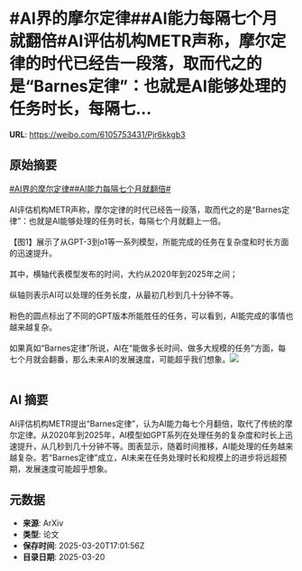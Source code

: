 # #AI界的摩尔定律##AI能力每隔七个月就翻倍#AI评估机构METR声称，摩尔定律的时代已经告一段落，取而代之的是“Barnes定律”：也就是AI能够处理的任务时长，每隔七...

**URL**: https://weibo.com/6105753431/Pjr6kkgb3

## 原始摘要

<a href="https://m.weibo.cn/search?containerid=231522type%3D1%26t%3D10%26q%3D%23AI%E7%95%8C%E7%9A%84%E6%91%A9%E5%B0%94%E5%AE%9A%E5%BE%8B%23&amp;extparam=%23AI%E7%95%8C%E7%9A%84%E6%91%A9%E5%B0%94%E5%AE%9A%E5%BE%8B%23" data-hide=""><span class="surl-text">#AI界的摩尔定律#</span></a><a href="https://m.weibo.cn/search?containerid=231522type%3D1%26t%3D10%26q%3D%23AI%E8%83%BD%E5%8A%9B%E6%AF%8F%E9%9A%94%E4%B8%83%E4%B8%AA%E6%9C%88%E5%B0%B1%E7%BF%BB%E5%80%8D%23&amp;extparam=%23AI%E8%83%BD%E5%8A%9B%E6%AF%8F%E9%9A%94%E4%B8%83%E4%B8%AA%E6%9C%88%E5%B0%B1%E7%BF%BB%E5%80%8D%23" data-hide=""><span class="surl-text">#AI能力每隔七个月就翻倍#</span></a><br><br>AI评估机构METR声称，摩尔定律的时代已经告一段落，取而代之的是“Barnes定律”：也就是AI能够处理的任务时长，每隔七个月就翻上一倍。<br><br>【图1】展示了从GPT-3到o1等一系列模型，所能完成的任务在复杂度和时长方面的迅速提升。<br><br>其中，横轴代表模型发布的时间，大约从2020年到2025年之间；<br><br>纵轴则表示AI可以处理的任务长度，从最初几秒到几十分钟不等。<br><br>粉色的圆点标出了不同的GPT版本所能胜任的任务，可以看到，AI能完成的事情也越来越复杂。<br><br>如果真如“Barnes定律”所说，AI在“能做多长时间、做多大规模的任务”方面，每七个月就会翻番，那么未来AI的发展速度，可能超乎我们想象。<img style="" src="https://tvax4.sinaimg.cn/large/006Fd7o3gy1hznk9hi6rgj317g0pxalf.jpg" referrerpolicy="no-referrer"><br><br>

## AI 摘要

AI评估机构METR提出“Barnes定律”，认为AI能力每七个月翻倍，取代了传统的摩尔定律。从2020年到2025年，AI模型如GPT系列在处理任务的复杂度和时长上迅速提升，从几秒到几十分钟不等。图表显示，随着时间推移，AI能处理的任务越来越复杂。若“Barnes定律”成立，AI未来在任务处理时长和规模上的进步将远超预期，发展速度可能超乎想象。

## 元数据

- **来源**: ArXiv
- **类型**: 论文
- **保存时间**: 2025-03-20T17:01:56Z
- **目录日期**: 2025-03-20
